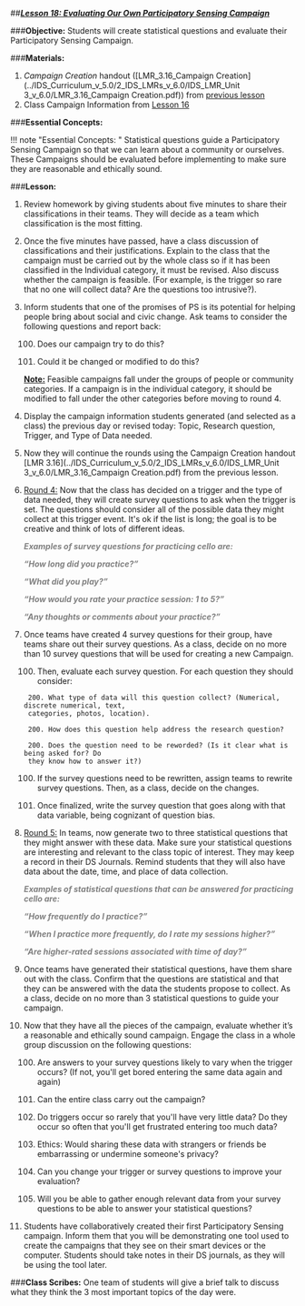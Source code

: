 ##***<u>Lesson 18: Evaluating Our Own Participatory Sensing Campaign</u>***

###**Objective:** 
Students will create statistical questions and evaluate their Participatory Sensing Campaign.

###**Materials:**
1. *Campaign Creation* handout ([LMR_3.16_Campaign Creation](../IDS_Curriculum_v_5.0/2_IDS_LMRs_v_6.0/IDS_LMR_Unit 3_v_6.0/LMR_3.16_Campaign Creation.pdf)) from [previous lesson](lesson17.md)
2. Class Campaign Information from [Lesson 16](lesson16.md)

###**Essential Concepts:**

!!! note "Essential Concepts: "
    Statistical questions guide a Participatory Sensing Campaign so that we can learn
    about a community or ourselves. These Campaigns should be evaluated before implementing to make
    sure they are reasonable and ethically sound.

###**Lesson:**
1. Review homework by giving students about five minutes to share their classifications in their
teams. They will decide as a team which classification is the most fitting.

2. Once the five minutes have passed, have a class discussion of classifications and their
justifications. Explain to the class that the campaign must be carried out by the whole class so if it
has been classified in the Individual category, it must be revised. Also discuss whether the
campaign is feasible. (For example, is the trigger so rare that no one will collect data? Are the
questions too intrusive?).

3. Inform students that one of the promises of PS is its potential for helping people bring about
social and civic change. Ask teams to consider the following questions and report back:

    100. Does our campaign try to do this?

    100. Could it be changed or modified to do this?

    **<u>Note:</u>** Feasible campaigns fall under the groups of people or community categories. If a
    campaign is in the individual category, it should be modified to fall under the other categories before
    moving to round 4.

4. Display the campaign information students generated (and selected as a class) the previous day
or revised today: Topic, Research question, Trigger, and Type of Data needed.

5. Now they will continue the rounds using the Campaign Creation handout [LMR 3.16](../IDS_Curriculum_v_5.0/2_IDS_LMRs_v_6.0/IDS_LMR_Unit 3_v_6.0/LMR_3.16_Campaign Creation.pdf) from the
previous lesson.

6. <u>Round 4:</u> Now that the class has decided on a trigger and the type of data needed, they will
create survey questions to ask when the trigger is set. The questions should consider all of the
possible data they might collect at this trigger event. It's ok if the list is long; the goal is to be
creative and think of lots of different ideas.

    <span style="color:grey">***Examples of survey questions for practicing cello are:***</span>

    <span style="color:grey">***“How long did you practice?”***</span>

    <span style="color:grey">***“What did you play?”***</span>

    <span style="color:grey">***“How would you rate your practice session: 1 to 5?”***</span>

    <span style="color:grey">***“Any thoughts or comments about your practice?”***</span>

7. Once teams have created 4 survey questions for their group, have teams share out their survey
questions. As a class, decide on no more than 10 survey questions that will be used for creating a
new Campaign.

    100. Then, evaluate each survey question. For each question they should consider:

        200. What type of data will this question collect? (Numerical, discrete numerical, text,
        categories, photos, location).

        200. How does this question help address the research question?

        200. Does the question need to be reworded? (Is it clear what is being asked for? Do
        they know how to answer it?)

    100. If the survey questions need to be rewritten, assign teams to rewrite survey questions.
    Then, as a class, decide on the changes.

    100. Once finalized, write the survey question that goes along with that data variable, being
    cognizant of question bias.

8. <u>Round 5:</u> In teams, now generate two to three statistical questions that they might answer with
these data. Make sure your statistical questions are interesting and relevant to the class topic of
interest. They may keep a record in their DS Journals. Remind students that they will also have
data about the date, time, and place of data collection.

    <span style="color:grey">***Examples of statistical questions that can be answered for practicing cello are:***</span>

    <span style="color:grey">***“How frequently do I practice?”***</span>

    <span style="color:grey">***“When I practice more frequently, do I rate my sessions higher?”***</span>

    <span style="color:grey">***“Are higher-rated sessions associated with time of day?”***</span>

9. Once teams have generated their statistical questions, have them share out with the class.
Confirm that the questions are statistical and that they can be answered with the data the
students propose to collect. As a class, decide on no more than 3 statistical questions to guide
your campaign.

10. Now that they have all the pieces of the campaign, evaluate whether it’s a reasonable and
ethically sound campaign. Engage the class in a whole group discussion on the following
questions:

    100. Are answers to your survey questions likely to vary when the trigger occurs? (If not, you'll
    get bored entering the same data again and again)

    100. Can the entire class carry out the campaign?

    100. Do triggers occur so rarely that you'll have very little data? Do they occur so often that
    you'll get frustrated entering too much data?

    100. Ethics: Would sharing these data with strangers or friends be embarrassing or undermine
    someone's privacy?

    100. Can you change your trigger or survey questions to improve your evaluation?

    100. Will you be able to gather enough relevant data from your survey questions to be able to
    answer your statistical questions?

11. Students have collaboratively created their first Participatory Sensing campaign. Inform them that
you will be demonstrating one tool used to create the campaigns that they see on their smart
devices or the computer. Students should take notes in their DS journals, as they will be using the
tool later.

###**Class Scribes:**
One team of students will give a brief talk to discuss what they think the 3 most important topics of the
day were.